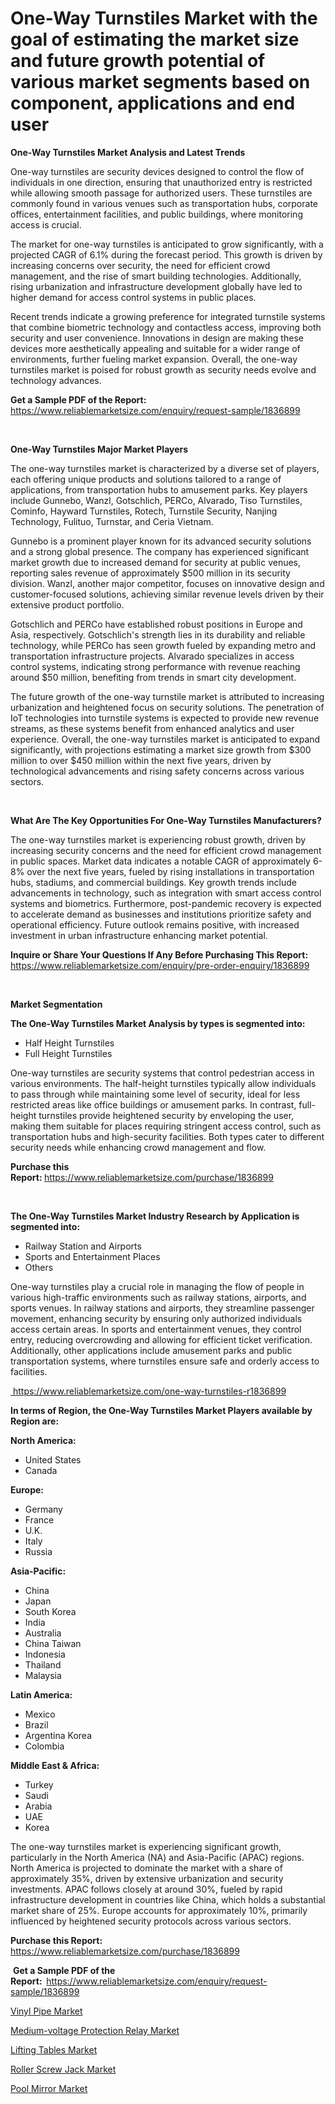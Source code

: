 <p><h1>One-Way Turnstiles Market with the goal of estimating the market size and future growth potential of various market segments based on component, applications and end user</h1></p><p><strong>One-Way Turnstiles Market Analysis and Latest Trends</strong></p>
<p><p>One-way turnstiles are security devices designed to control the flow of individuals in one direction, ensuring that unauthorized entry is restricted while allowing smooth passage for authorized users. These turnstiles are commonly found in various venues such as transportation hubs, corporate offices, entertainment facilities, and public buildings, where monitoring access is crucial.</p><p>The market for one-way turnstiles is anticipated to grow significantly, with a projected CAGR of 6.1% during the forecast period. This growth is driven by increasing concerns over security, the need for efficient crowd management, and the rise of smart building technologies. Additionally, rising urbanization and infrastructure development globally have led to higher demand for access control systems in public places.</p><p>Recent trends indicate a growing preference for integrated turnstile systems that combine biometric technology and contactless access, improving both security and user convenience. Innovations in design are making these devices more aesthetically appealing and suitable for a wider range of environments, further fueling market expansion. Overall, the one-way turnstiles market is poised for robust growth as security needs evolve and technology advances.</p></p>
<p><strong>Get a Sample PDF of the Report:&nbsp;</strong> <a href="https://www.reliablemarketsize.com/enquiry/request-sample/1836899?utm_campaign=1349&utm_medium=2&utm_source=Github&utm_content=ia&utm_term=16102024&utm_id=one-way-turnstiles">https://www.reliablemarketsize.com/enquiry/request-sample/1836899</a></p>
<p>&nbsp;</p>
<p><strong>One-Way Turnstiles Major Market Players</strong></p>
<p><p>The one-way turnstiles market is characterized by a diverse set of players, each offering unique products and solutions tailored to a range of applications, from transportation hubs to amusement parks. Key players include Gunnebo, Wanzl, Gotschlich, PERCo, Alvarado, Tiso Turnstiles, Cominfo, Hayward Turnstiles, Rotech, Turnstile Security, Nanjing Technology, Fulituo, Turnstar, and Ceria Vietnam.</p><p>Gunnebo is a prominent player known for its advanced security solutions and a strong global presence. The company has experienced significant market growth due to increased demand for security at public venues, reporting sales revenue of approximately $500 million in its security division. Wanzl, another major competitor, focuses on innovative design and customer-focused solutions, achieving similar revenue levels driven by their extensive product portfolio.</p><p>Gotschlich and PERCo have established robust positions in Europe and Asia, respectively. Gotschlich's strength lies in its durability and reliable technology, while PERCo has seen growth fueled by expanding metro and transportation infrastructure projects. Alvarado specializes in access control systems, indicating strong performance with revenue reaching around $50 million, benefiting from trends in smart city development.</p><p>The future growth of the one-way turnstile market is attributed to increasing urbanization and heightened focus on security solutions. The penetration of IoT technologies into turnstile systems is expected to provide new revenue streams, as these systems benefit from enhanced analytics and user experience. Overall, the one-way turnstiles market is anticipated to expand significantly, with projections estimating a market size growth from $300 million to over $450 million within the next five years, driven by technological advancements and rising safety concerns across various sectors.</p></p>
<p>&nbsp;</p>
<p><strong>What Are The Key Opportunities For One-Way Turnstiles Manufacturers?</strong></p>
<p><p>The one-way turnstiles market is experiencing robust growth, driven by increasing security concerns and the need for efficient crowd management in public spaces. Market data indicates a notable CAGR of approximately 6-8% over the next five years, fueled by rising installations in transportation hubs, stadiums, and commercial buildings. Key growth trends include advancements in technology, such as integration with smart access control systems and biometrics. Furthermore, post-pandemic recovery is expected to accelerate demand as businesses and institutions prioritize safety and operational efficiency. Future outlook remains positive, with increased investment in urban infrastructure enhancing market potential.</p></p>
<p><strong>Inquire or Share Your Questions If Any Before Purchasing This Report:</strong> <a href="https://www.reliablemarketsize.com/enquiry/pre-order-enquiry/1836899?utm_campaign=1349&utm_medium=2&utm_source=Github&utm_content=ia&utm_term=16102024&utm_id=one-way-turnstiles">https://www.reliablemarketsize.com/enquiry/pre-order-enquiry/1836899</a></p>
<p>&nbsp;</p>
<p><strong>Market Segmentation</strong></p>
<p><strong>The One-Way Turnstiles Market Analysis by types is segmented into:</strong></p>
<p><ul><li>Half Height Turnstiles</li><li>Full Height Turnstiles</li></ul></p>
<p><p>One-way turnstiles are security systems that control pedestrian access in various environments. The half-height turnstiles typically allow individuals to pass through while maintaining some level of security, ideal for less restricted areas like office buildings or amusement parks. In contrast, full-height turnstiles provide heightened security by enveloping the user, making them suitable for places requiring stringent access control, such as transportation hubs and high-security facilities. Both types cater to different security needs while enhancing crowd management and flow.</p></p>
<p><strong>Purchase this Report:&nbsp;</strong><a href="https://www.reliablemarketsize.com/purchase/1836899?utm_campaign=1349&utm_medium=2&utm_source=Github&utm_content=ia&utm_term=16102024&utm_id=one-way-turnstiles">https://www.reliablemarketsize.com/purchase/1836899</a></p>
<p>&nbsp;</p>
<p><strong>The One-Way Turnstiles Market Industry Research by Application is segmented into:</strong></p>
<p><ul><li>Railway Station and Airports</li><li>Sports and Entertainment Places</li><li>Others</li></ul></p>
<p><p>One-way turnstiles play a crucial role in managing the flow of people in various high-traffic environments such as railway stations, airports, and sports venues. In railway stations and airports, they streamline passenger movement, enhancing security by ensuring only authorized individuals access certain areas. In sports and entertainment venues, they control entry, reducing overcrowding and allowing for efficient ticket verification. Additionally, other applications include amusement parks and public transportation systems, where turnstiles ensure safe and orderly access to facilities.</p></p>
<p><a href="https://www.reliablemarketsize.com/one-way-turnstiles-r1836899?utm_campaign=1349&utm_medium=2&utm_source=Github&utm_content=ia&utm_term=16102024&utm_id=one-way-turnstiles">&nbsp;https://www.reliablemarketsize.com/one-way-turnstiles-r1836899</a></p>
<p><strong>In terms of Region, the One-Way Turnstiles Market Players available by Region are:</strong></p>
<p>
    <p> <strong> North America: </strong>
        <ul>
            <li>United States</li>
            <li>Canada</li>
        </ul>
        </p> 
    <p> <strong> Europe: </strong>
        <ul>
            <li>Germany</li>
            <li>France</li>
            <li>U.K.</li>
            <li>Italy</li>
            <li>Russia</li>
        </ul>
        </p> 
    <p> <strong> Asia-Pacific: </strong>
        <ul>
            <li>China</li>
            <li>Japan</li>
            <li>South Korea</li>
            <li>India</li>
            <li>Australia</li>
            <li>China Taiwan</li>
            <li>Indonesia</li>
            <li>Thailand</li>
            <li>Malaysia</li>
        </ul>
        </p> 
    <p> <strong> Latin America: </strong>
        <ul>
            <li>Mexico</li>
            <li>Brazil</li>
            <li>Argentina Korea</li>
            <li>Colombia</li>
        </ul>
        </p> 
    <p> <strong> Middle East & Africa: </strong>
        <ul>
            <li>Turkey</li>
            <li>Saudi</li>
            <li>Arabia</li>
            <li>UAE</li>
            <li>Korea</li>
        </ul>
    </p>
    </p>
<p><p>The one-way turnstiles market is experiencing significant growth, particularly in the North America (NA) and Asia-Pacific (APAC) regions. North America is projected to dominate the market with a share of approximately 35%, driven by extensive urbanization and security investments. APAC follows closely at around 30%, fueled by rapid infrastructure development in countries like China, which holds a substantial market share of 25%. Europe accounts for approximately 10%, primarily influenced by heightened security protocols across various sectors.</p></p>
<p><strong>Purchase this Report: </strong><a href="https://www.reliablemarketsize.com/purchase/1836899?utm_campaign=1349&utm_medium=2&utm_source=Github&utm_content=ia&utm_term=16102024&utm_id=one-way-turnstiles">https://www.reliablemarketsize.com/purchase/1836899</a></p>
<p>&nbsp;<strong>Get a Sample PDF of the Report:&nbsp;&nbsp;</strong><a href="https://www.reliablemarketsize.com/enquiry/request-sample/1836899?utm_campaign=1349&utm_medium=2&utm_source=Github&utm_content=ia&utm_term=16102024&utm_id=one-way-turnstiles">https://www.reliablemarketsize.com/enquiry/request-sample/1836899</a></p>
<p><strong></strong></p>
<p><p><a href="https://www.linkedin.com/pulse/vinyl-pipe-market-trends-insights-type-application-analysis-tyovf?utm_campaign=1349&utm_medium=2&utm_source=Github&utm_content=ia&utm_term=16102024&utm_id=one-way-turnstiles">Vinyl Pipe Market</a></p><p><a href="https://github.com/gabrielleq8bung/Market-Research-Report-List-1/blob/main/medium-voltage-protection-relay-market.md?utm_campaign=1349&utm_medium=2&utm_source=Github&utm_content=ia&utm_term=16102024&utm_id=one-way-turnstiles">Medium-voltage Protection Relay Market</a></p><p><a href="https://issuu.com/reportprime-2/docs/lifting-tables-market-size-2030.ppt_04d6eba0a2310d?utm_campaign=1349&utm_medium=2&utm_source=Github&utm_content=ia&utm_term=16102024&utm_id=one-way-turnstiles">Lifting Tables Market</a></p><p><a href="https://issuu.com/reportprime-2/docs/roller-screw-jack-market-size-2030._5cfeb7766af6ea?utm_campaign=1349&utm_medium=2&utm_source=Github&utm_content=ia&utm_term=16102024&utm_id=one-way-turnstiles">Roller Screw Jack Market</a></p><p><a href="https://www.linkedin.com/pulse/global-pool-mirror-nexus-sector-confluences-regional-catalysts-qcglf?utm_campaign=1349&utm_medium=2&utm_source=Github&utm_content=ia&utm_term=16102024&utm_id=one-way-turnstiles">Pool Mirror Market</a></p></p>
